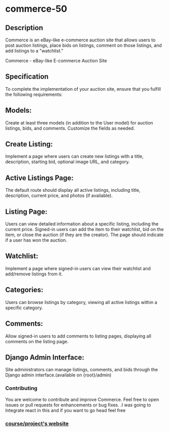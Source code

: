 # commerce-50

## Description
Commerce is an eBay-like e-commerce auction site that allows users to post auction listings, place bids on listings, comment on those listings, and add listings to a "watchlist."


Commerce - eBay-like E-commerce Auction Site


## Specification
To complete the implementation of your auction site, ensure that you fulfill the following requirements:

## Models: 
Create at least three models (in addition to the User model) for auction listings, bids, and comments. Customize the fields as needed.

## Create Listing:
Implement a page where users can create new listings with a title, description, starting bid, optional image URL, and category.

## Active Listings Page: 
The default route should display all active listings, including title, description, current price, and photos (if available).

## Listing Page:
Users can view detailed information about a specific listing, including the current price. Signed-in users can add the item to their watchlist, bid on the item, or close the auction (if they are the creator). The page should indicate if a user has won the auction.

## Watchlist:
Implement a page where signed-in users can view their watchlist and add/remove listings from it.

## Categories: 
Users can browse listings by category, viewing all active listings within a specific category.

## Comments:
Allow signed-in users to add comments to listing pages, displaying all comments on the listing page.

## Django Admin Interface:
Site administrators can manage listings, comments, and bids through the Django admin interface.(available on {root}/admin)

### Contributing
You are  welcome to  contribute and  improve Commerce. Feel free to open issues or pull requests for enhancements or bug fixes.
.I was going to Integrate react in this and if you want to go head  feel free

### [course/project's website](https://cs50.harvard.edu/web/2020/projects/2/commerce/)


